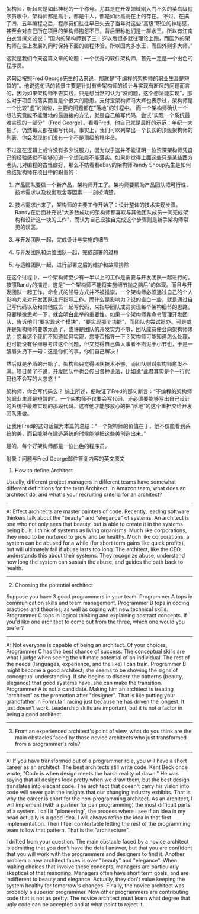架构师，听起来是如此神秘的一个称号。尤其是在开发领域刚入门不久的菜鸟级程序员眼中，架构师都是高手，都是牛人，都是如此高高在上的存在。
不过，在搞了四、五年编程之后，程序员们往往早已失去了当年对这些“高级”职位的神秘感，甚至会对自己所在项目的架构师抱怨不已，背后里称他们是一群水王。所以有江南白衣曾撰文述说：“国内的架构师到了三十岁以后很多就往理论上跑，而国外的架构师在往上发展的同时保持下面的编程体验，所以国内多水王，而国外则多大师。”

这就是我们今天这篇文章的论题：一个优秀的软件架构师，首先一定是一个出色的程序员。

这句话按照Fred George先生的话来说，那就是“不编程的架构师的职业生涯是短暂的”。他说这句话的背景主要是针对有些架构师的设计与实现有断层的问题而言的，因为如果架构师不去实践，只是想当然的认为“没问题，这个想法能实现”，那么对于项目的落实而言是个很大的隐患。支付宝架构师冯大辉也表示过，架构师是一个比较“虚”的岗位，主要的问题都在“落地”的过程中。
而一个架构师确认一个想法究竟能不能落地的最直接的方法，就是自己编写代码，尝试“实现一个系统最难实现的一部分”（Fred George）。看看Fred，他自己就是最好的示范：年纪一大把了，仍然每天都在编写代码。事实上，我们可以列举出一个长长的顶级架构师的列表，你会发现他们没有一个不是顶级的程序员。

不过这在逻辑上或许没有多少说服力，因为似乎这并不能证明一位资深架构师凭自己的经验感觉不能够知道一个想法能不能落实。如果你觉得上面这些只是某些西方老头儿对编程的古怪癖好，那么不妨看看eBay的架构师Randy Shoup先生是如何总结架构师在项目中的职责的：

1. 产品团队要做一个新产品，架构师开工了。架构师要帮助产品团队把可行性、技术需求以及权衡取舍等因素一一剖析清楚。

2. 技术需求出来了，架构师的主要工作开始了：设计整体的技术实现步骤。Randy在后面补充说“大多数成功的架构师都喜欢与其他团队成员一同完成架构和设计这一块的工作”，而认为自己应独自完成这个步骤则是新手架构师常见的误区。

3. 与开发团队一起，完成设计与实施的细节

4. 与开发团队和运维团队一起，完成部署的过程

5. 与运维团队一起，进行部署之后的维护和故障排除

在这个过程中，一个架构师至少有一半以上的工作是需要与开发团队一起进行的。按照Randy的描述，这是“一个架构师不能将实施细节抛之脑后”的体现。而且与开发团队一起工作，命令式的领导方式并不被推崇，一个架构师必须通过自己的个人影响力来对开发团队进行指导工作。而什么是影响力？说的直白一些，就是通过自己写代码以及和其他成员一起写代码，来指导团队成员实现每个架构细节的思路。
只要稍微思考一下，就会明白此举的重要性。如果一个架构师靠命令管理开发团队，告诉他们“要实现这个模块”，“要实现那个功能”，而团队也尝试照办。可是或许是架构师的要求太高了，或许是团队的开发实力不够，团队成员便会向架构师求助：您看这个我们不知道如何实现，您能否指导一下？架构师可能知道怎么处理，也可能没有仔细思考过这个问题，但又觉得自己做大事者不拘泥于小节也，于是一皱眉头扔下一句：这是你们的事，你们自己解决！

然后就是矛盾的开始了。架构师只觉得团队技术不够，而团队则对架构师愈发不满。项目黄了不说，开发团队中也会传出各种说法，比如说“此君其实是个一行代码也不会写的大忽悠！”

架构师，你会写代码么？
综上所述，便映证了Fred的那句断言：“不编程的架构师的职业生涯是短暂的”。一个架构师不仅要会写代码，还必须要能够写出自己设计的系统中最难实现的那段代码。这样他才能够放心的把“落地”的这个重担交给开发团队来做。

让我用Fred的这句话做为本篇的总结：“一个架构师的价值在于，他不仅能看到系统的美，而且能够在建造系统的时候能够把这些美创造出来。”

是的，每个好架构师都是一位出色的程序员。

附录：问题与Fred George邮件答复内容的英文原文

1. How to define Architect

Usually, different project managers in different teams have somewhat different definitions for the term Architect. In Amazon team, what does an architect do, and what's your recruiting criteria for an architect?

-----------------

A: Effect architects are master painters of code. Recently, leading software thinkers talk about the "beauty" and "elegance" of systems. An architect is one who not only sees that beauty, but is able to create it in the systems being built. I think of systems as living organisms. Much like corporations, they need to be nurtured to grow and be healthy. Much like corporations, a system can be abused for a while (for short term gains like quick profits), but will ultimately fail if abuse lasts too long. The architect, like the CEO, understands this about their systems. They recognize abuse, understand how long the system can sustain the abuse, and guides the path back to health.

----------------------

2. Choosing the potential architect

Suppose you have 3 good programmers in your team. Programmer A tops in communication skills and team management. Programmer B tops in coding practices and theories, as well as coping with new technical skills. Programmer C tops in logical thinking and explaining abstract concepts. If you'd like one architect to come out from the three, which one would you prefer?

---------------

A: Not everyone is capable of being an architect. Of your choices, Programmer C has the best chance of success. The conceptual skills are what I judge when seeing the ultimate potential of an individual. The rest of the needs (languages, experience, and the like) I can train. Programmer B might become a good architect; she seems to be showing the signs of conceptual understanding. If she begins to discern the patterns (beauty, elegance) that good systems have, she can make the transition. Programmer A is not a candidate. Making him an architect is treating "architect" as the promotion after "designer". That is like putting your grandfather in Formula 1 racing just because he has driven the longest. It just doesn't work. Leadership skills are important, but it is not a factor in being a good architect.

-----------------
3. From an experienced architect's point of view, what do you think are the main obstacles faced by those novice architects who just transformed from a programmer's role?

----------------

A: If you have transformed out of a programmer role, you will have a short career as an architect. The best architects still write code. Kent Beck once wrote, "Code is when design meets the harsh reality of dawn." He was saying that all designs look pretty when we draw them, but the best design translates into elegant code. The architect that doesn't carry his vision into code will never gain the insights that our changing industry exhibits. That is why the career is short for the non-programming architect. As an architect, I will implement (with a partner for pair programming) the most difficult parts of a system. I call it "pioneering", the process where I see if an idea in my head actually is a good idea. I will always refine the idea in that first implementation. Then I feel comfortable letting the rest of the programming team follow that pattern. That is the "architecture".

I drifted from your question. The main obstacle faced by a novice architect is admitting that you don't have the detail answer, but that you are confident that you will work with the programmers and designers to find it. Another problem a new architect faces is over "beauty" and "elegance". When making choices that involve these concepts, managers are particularly skeptical of that reasoning. Managers often have short term goals, and are indifferent to beauty and elegance. Actually, they don't value keeping the system healthy for tomorrow's changes. Finally, the novice architect was probably a superior programmer. Now other programmers are contributing code that is not as pretty. The novice architect must learn what degree that ugly code can be accepted and at what point to reject it.